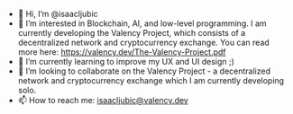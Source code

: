- 👋 Hi, I’m @isaacljubic
- 👀 I’m interested in Blockchain, AI, and low-level programming. I am currently developing the Valency Project, which consists of a decentralized network and cryptocurrency exchange. You can read more here: https://valency.dev/The-Valency-Project.pdf
- 🌱 I’m currently learning to improve my UX and UI design ;)
- 💞️ I’m looking to collaborate on the Valency Project - a decentralized network and cryptocurrency exchange which I am currently developing solo.
- 📫 How to reach me: isaacljubic@valency.dev

<!---
isaacljubic/isaacljubic is a ✨ special ✨ repository because its `README.md` (this file) appears on your GitHub profile.
You can click the Preview link to take a look at your changes.
--->
